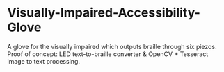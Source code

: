 # Visually-Impaired-Accessibility-Glove
A glove for the visually impaired which outputs braille through six piezos. Proof of concept: LED text-to-braille converter &amp; OpenCV + Tesseract image to text processing.
